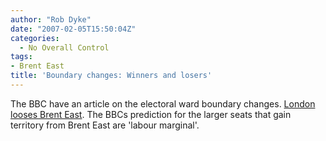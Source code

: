 ```yaml
---
author: "Rob Dyke"
date: "2007-02-05T15:50:04Z"
categories:
  - No Overall Control
tags:
- Brent East
title: 'Boundary changes: Winners and losers'
---
```

The BBC have an article on the electoral ward boundary changes. [London looses Brent East](http://news.bbc.co.uk/1/hi/uk_politics/6309185.stm#london "BBC news item on electoral ward boundary changes"). The BBCs prediction for the larger seats that gain territory from Brent East are 'labour marginal'.

